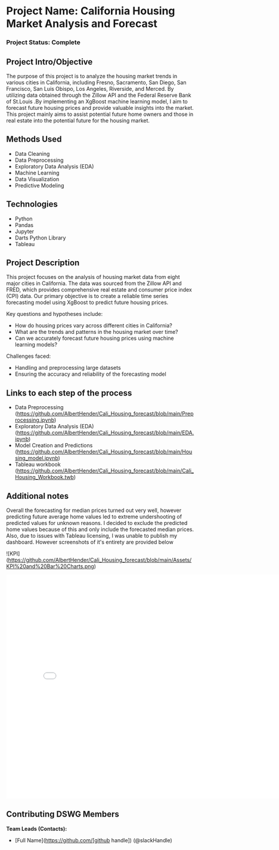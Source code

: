 # Project Name: California Housing Market Analysis and Forecast

### Project Status: Complete

## Project Intro/Objective
The purpose of this project is to analyze the housing market trends in various cities in California, including Fresno, Sacramento, San Diego, San Francisco, San Luis Obispo, Los Angeles, Riverside, and Merced. By utilizing data obtained through the Zillow API and the Federal Reserve Bank of St.Louis .By implementing an XgBoost machine learning model, I aim to forecast future housing prices and provide valuable insights into the market. This project mainly aims to assist potential future home owners and those in real estate into the potential future for the housing market.

## Methods Used
- Data Cleaning 
- Data Preprocessing
- Exploratory Data Analysis (EDA)
- Machine Learning
- Data Visualization
- Predictive Modeling

## Technologies
- Python
- Pandas
- Jupyter
- Darts Python Library
- Tableau

## Project Description
This project focuses on the analysis of housing market data from eight major cities in California. The data was sourced from the Zillow API and FRED, which provides comprehensive real estate and consumer price index (CPI) data. Our primary objective is to create a reliable time series forecasting model using XgBoost to predict future housing prices. 

Key questions and hypotheses include:
- How do housing prices vary across different cities in California?
- What are the trends and patterns in the housing market over time?
- Can we accurately forecast future housing prices using machine learning models?

Challenges faced:
- Handling and preprocessing large datasets
- Ensuring the accuracy and reliability of the forecasting model

## Links to each step of the process
- Data Preprocessing (https://github.com/AlbertHender/Cali_Housing_forecast/blob/main/Preprocessing.ipynb)
- Exploratory Data Analysis (EDA) (https://github.com/AlbertHender/Cali_Housing_forecast/blob/main/EDA.ipynb)
- Model Creation and Predictions (https://github.com/AlbertHender/Cali_Housing_forecast/blob/main/Housing_model.ipynb)
- Tableau workbook (https://github.com/AlbertHender/Cali_Housing_forecast/blob/main/Cali_Housing_Workbook.twb)

## Additional notes
Overall the forecasting for median prices turned out very well, however predicting future average home values led to extreme undershooting of predicted values for unknown reasons. I decided to exclude the predicted home values because of this and only include the forecasted median prices. Also, due to issues with Tableau licensing, I was unable to publish my dashboard. However screenshots of it's
entirety are provided below

![KPI] (https://github.com/AlbertHender/Cali_Housing_forecast/blob/main/Assets/KPI%20and%20Bar%20Charts.png)

<iframe
  src="Assets/Line_Graphs.png"
  width="800"
  height="600"
  frameborder="0"
></iframe>

## Contributing DSWG Members
**Team Leads (Contacts):**
- [Full Name](https://github.com/[github handle]) (@slackHandle)

